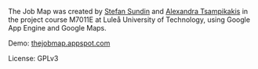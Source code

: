 The Job Map was created by [Stefan Sundin](https://github.com/stefansundin) and [Alexandra Tsampikakis](https://github.com/alexandratsampikakis) in the project course M7011E at Luleå University of Technology, using Google App Engine and Google Maps.

Demo: [thejobmap.appspot.com](https://thejobmap.appspot.com/)

License: GPLv3
